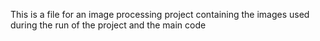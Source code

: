 This is a file for an image processing project containing the images used during the run of the project and the main code
